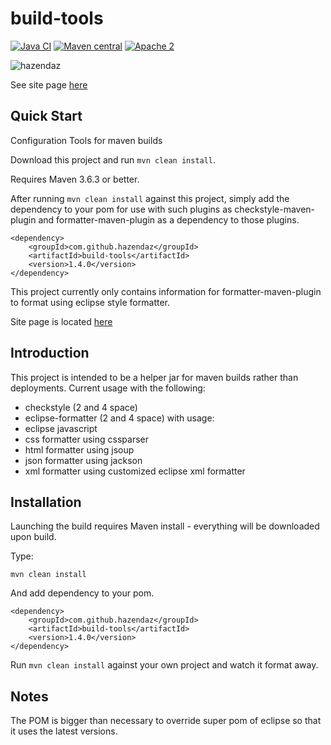 ﻿# build-tools #

[![Java CI](https://github.com/hazendaz/build-tools/workflows/Java%20CI/badge.svg)](https://github.com/hazendaz/build-tools/actions?query=workflow%3A%22Java+CI%22)
[![Maven central](https://maven-badges.herokuapp.com/maven-central/com.github.hazendaz/build-tools/badge.svg)](https://maven-badges.herokuapp.com/maven-central/com.github.hazendaz/build-tools)
[![Apache 2](http://img.shields.io/badge/license-Apache%202-blue.svg)](http://www.apache.org/licenses/LICENSE-2.0)

![hazendaz](https://github.com/hazendaz/build-tools/blob/master/src/site/resources/images/hazendaz-banner.jpg)

See site page [here](http://hazendaz.github.io/build-tools/)

## Quick Start ##

Configuration Tools for maven builds

Download this project and run `mvn clean install`.

Requires Maven 3.6.3 or better.

After running `mvn clean install` against this project, simply add the dependency to your pom for use with such
plugins as checkstyle-maven-plugin and formatter-maven-plugin as a dependency to those plugins.

```
<dependency>
    <groupId>com.github.hazendaz</groupId>
    <artifactId>build-tools</artifactId>
    <version>1.4.0</version>
</dependency>
```

This project currently only contains information for formatter-maven-plugin to format using eclipse style formatter.

Site page is located [here](http://hazendaz.github.io/build-tools/)

## Introduction ##

This project is intended to be a helper jar for maven builds rather than deployments.  Current usage with the following:

- checkstyle (2 and 4 space)
- eclipse-formatter (2 and 4 space) with usage:
- eclipse javascript
- css formatter using cssparser
- html formatter using jsoup
- json formatter using jackson
- xml formatter using customized eclipse xml formatter

## Installation ##

Launching the build requires Maven install - everything will be downloaded upon build.

Type:

    mvn clean install

And add dependency to your pom.

```
<dependency>
    <groupId>com.github.hazendaz</groupId>
    <artifactId>build-tools</artifactId>
    <version>1.4.0</version>
</dependency>
```

Run `mvn clean install` against your own project and watch it format away.

## Notes ##

The POM is bigger than necessary to override super pom of eclipse so that it uses the latest versions.




